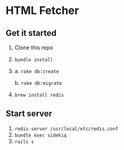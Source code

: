 # HTML Fetcher

## Get it started
1. Clone this repo
2. `bundle install`
3.  a. `rake db:create`

    b. `rake db:migrate`
4. `brew install redis`

## Start server
1. `redis-server /usr/local/etc/redis.conf`
2. `bundle exec sidekiq`
3. `rails s`
